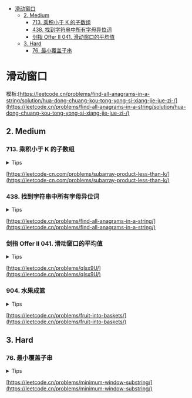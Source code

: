 <!-- TOC -->

* [滑动窗口](#)
    * [2. Medium](#2-medium)
        * [713. 乘积小于 K 的子数组](#713--k-)
        * [438. 找到字符串中所有字母异位词](#438-)
        * [剑指 Offer II 041. 滑动窗口的平均值](#-offer-ii-041-)
    * [3. Hard](#3-hard)
        * [76. 最小覆盖子串](#76-)

<!-- TOC -->

# 滑动窗口

模板:[https://leetcode.cn/problems/find-all-anagrams-in-a-string/solution/hua-dong-chuang-kou-tong-yong-si-xiang-jie-jue-zi-/](https://leetcode.cn/problems/find-all-anagrams-in-a-string/solution/hua-dong-chuang-kou-tong-yong-si-xiang-jie-jue-zi-/)

## 2. Medium

### 713. 乘积小于 K 的子数组

<details>
<summary>Tips</summary>

1. 双指针法维护一个滑动窗口
2. 计算连续子数组的个数的公式为right-left+1
3. 因为每个新子数组就是最初的元素nums[left]不断增加后面的元素nums[left+1]直到nums[right]相当于所有元素的个数

</details>

[https://leetcode-cn.com/problems/subarray-product-less-than-k/](https://leetcode-cn.com/problems/subarray-product-less-than-k/)

### 438. 找到字符串中所有字母异位词

<details>
<summary>Tips</summary>

1. 套用模板即可

</details>

[https://leetcode.cn/problems/find-all-anagrams-in-a-string/](https://leetcode.cn/problems/find-all-anagrams-in-a-string/)

### 剑指 Offer II 041. 滑动窗口的平均值

<details>
<summary>Tips</summary>

1. 使用一个队列即可

</details>

[https://leetcode.cn/problems/qIsx9U/](https://leetcode.cn/problems/qIsx9U/)

### 904. 水果成篮

<details>
<summary>Tips</summary>

1. 使用map作为窗口记录出现次数
2. 只要出现第三种数字就滑动直到2种
3. 只要cnt=0了就移出

</details>

[https://leetcode.cn/problems/fruit-into-baskets/](https://leetcode.cn/problems/fruit-into-baskets/)

## 3. Hard

### 76. 最小覆盖子串

<details>
<summary>Tips</summary>

1. 套用模板即可
2. https://leetcode.cn/problems/find-all-anagrams-in-a-string/solution/hua-dong-chuang-kou-tong-yong-si-xiang-jie-jue-zi-/

</details>

[https://leetcode.cn/problems/minimum-window-substring/](https://leetcode.cn/problems/minimum-window-substring/)